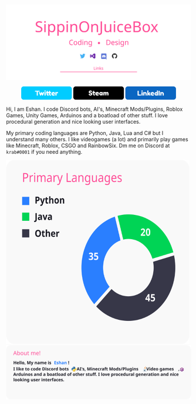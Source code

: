 <p><img src="https://raw.githubusercontent.com/SippinOnJuiceBox/SippinOnJuiceBox/6c68e2cc9a2587d0487cfb72da253160d9fbd424/draasdwing.svg" alt="Eshan Betrabet">
  <p align="center">
<a href="https://twitter.com/JuiceBoxDev"><img src="https://github.com/SippinOnJuiceBox/SippinOnJuiceBox/blob/main/Twitter.png?raw=true" width="138" height="36" alt="Twitter"></a>
<a href="https://steamcommunity.com/profiles/76561198436448534/"><img src="https://github.com/SippinOnJuiceBox/SippinOnJuiceBox/blob/main/Steam.png?raw=true" width="138" height="36" alt="Twitter"></a>
<a href="https://www.linkedin.com/in/eshan-betrabet-8b5b3b1a7/"><img src="https://github.com/SippinOnJuiceBox/SippinOnJuiceBox/blob/main/LinkedIn.png?raw=true" width="138" height="36" alt="Linkedin"></a>

Hi, I am Eshan. I code Discord bots, AI's, Minecraft Mods/Plugins, Roblox Games, Unity Games, Arduinos and a boatload of other stuff. I love procedural generation and nice looking user interfaces. 

My primary coding languages are Python, Java, Lua and C# but I understand many others. I like videogames (a lot) and primarily play games like Minecraft, Roblox, CSGO and RainbowSix. Dm me on Discord at <code>krab#0001</code> if you need anything.

<img src="https://raw.githubusercontent.com/SippinOnJuiceBox/SippinOnJuiceBox/dc511e833768a49ac85e3f67b0c2f3f2de57910e/info.svg" width="500" height="500" alt="Eshan Betrabet">
<img src="https://raw.githubusercontent.com/SippinOnJuiceBox/SippinOnJuiceBox/06fcabcc66e0f18d801cb1c5f727c98a8e8fe529/aboutme.svg" alt="Eshan Betrabet">




